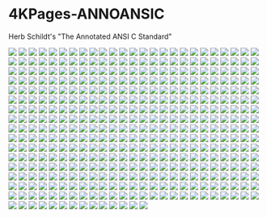 # 4KPages-ANNOANSIC
Herb Schildt's "The Annotated ANSI C Standard"



![](https://github.com/KilianKegel/4KPages-ANNOANSIC/blob/main/images/ANNOANSIC_000.jpg) 
![](https://github.com/KilianKegel/4KPages-ANNOANSIC/blob/main/images/ANNOANSIC_001.jpg) 
![](https://github.com/KilianKegel/4KPages-ANNOANSIC/blob/main/images/ANNOANSIC_002.jpg) 
![](https://github.com/KilianKegel/4KPages-ANNOANSIC/blob/main/images/ANNOANSIC_003.jpg) 
![](https://github.com/KilianKegel/4KPages-ANNOANSIC/blob/main/images/ANNOANSIC_004.jpg) 
![](https://github.com/KilianKegel/4KPages-ANNOANSIC/blob/main/images/ANNOANSIC_005.jpg) 
![](https://github.com/KilianKegel/4KPages-ANNOANSIC/blob/main/images/ANNOANSIC_006.jpg) 
![](https://github.com/KilianKegel/4KPages-ANNOANSIC/blob/main/images/ANNOANSIC_007.jpg) 
![](https://github.com/KilianKegel/4KPages-ANNOANSIC/blob/main/images/ANNOANSIC_008.jpg) 
![](https://github.com/KilianKegel/4KPages-ANNOANSIC/blob/main/images/ANNOANSIC_009.jpg) 
![](https://github.com/KilianKegel/4KPages-ANNOANSIC/blob/main/images/ANNOANSIC_010.jpg) 
![](https://github.com/KilianKegel/4KPages-ANNOANSIC/blob/main/images/ANNOANSIC_011.jpg) 
![](https://github.com/KilianKegel/4KPages-ANNOANSIC/blob/main/images/ANNOANSIC_012.jpg) 
![](https://github.com/KilianKegel/4KPages-ANNOANSIC/blob/main/images/ANNOANSIC_013.jpg) 
![](https://github.com/KilianKegel/4KPages-ANNOANSIC/blob/main/images/ANNOANSIC_014.jpg) 
![](https://github.com/KilianKegel/4KPages-ANNOANSIC/blob/main/images/ANNOANSIC_015.jpg) 
![](https://github.com/KilianKegel/4KPages-ANNOANSIC/blob/main/images/ANNOANSIC_016.jpg) 
![](https://github.com/KilianKegel/4KPages-ANNOANSIC/blob/main/images/ANNOANSIC_017.jpg) 
![](https://github.com/KilianKegel/4KPages-ANNOANSIC/blob/main/images/ANNOANSIC_018.jpg) 
![](https://github.com/KilianKegel/4KPages-ANNOANSIC/blob/main/images/ANNOANSIC_019.jpg) 
![](https://github.com/KilianKegel/4KPages-ANNOANSIC/blob/main/images/ANNOANSIC_020.jpg) 
![](https://github.com/KilianKegel/4KPages-ANNOANSIC/blob/main/images/ANNOANSIC_021.jpg) 
![](https://github.com/KilianKegel/4KPages-ANNOANSIC/blob/main/images/ANNOANSIC_022.jpg) 
![](https://github.com/KilianKegel/4KPages-ANNOANSIC/blob/main/images/ANNOANSIC_023.jpg) 
![](https://github.com/KilianKegel/4KPages-ANNOANSIC/blob/main/images/ANNOANSIC_024.jpg) 
![](https://github.com/KilianKegel/4KPages-ANNOANSIC/blob/main/images/ANNOANSIC_025.jpg) 
![](https://github.com/KilianKegel/4KPages-ANNOANSIC/blob/main/images/ANNOANSIC_026.jpg) 
![](https://github.com/KilianKegel/4KPages-ANNOANSIC/blob/main/images/ANNOANSIC_027.jpg) 
![](https://github.com/KilianKegel/4KPages-ANNOANSIC/blob/main/images/ANNOANSIC_028.jpg) 
![](https://github.com/KilianKegel/4KPages-ANNOANSIC/blob/main/images/ANNOANSIC_029.jpg) 
![](https://github.com/KilianKegel/4KPages-ANNOANSIC/blob/main/images/ANNOANSIC_030.jpg) 
![](https://github.com/KilianKegel/4KPages-ANNOANSIC/blob/main/images/ANNOANSIC_031.jpg) 
![](https://github.com/KilianKegel/4KPages-ANNOANSIC/blob/main/images/ANNOANSIC_032.jpg) 
![](https://github.com/KilianKegel/4KPages-ANNOANSIC/blob/main/images/ANNOANSIC_033.jpg) 
![](https://github.com/KilianKegel/4KPages-ANNOANSIC/blob/main/images/ANNOANSIC_034.jpg) 
![](https://github.com/KilianKegel/4KPages-ANNOANSIC/blob/main/images/ANNOANSIC_035.jpg) 
![](https://github.com/KilianKegel/4KPages-ANNOANSIC/blob/main/images/ANNOANSIC_036.jpg) 
![](https://github.com/KilianKegel/4KPages-ANNOANSIC/blob/main/images/ANNOANSIC_037.jpg) 
![](https://github.com/KilianKegel/4KPages-ANNOANSIC/blob/main/images/ANNOANSIC_038.jpg) 
![](https://github.com/KilianKegel/4KPages-ANNOANSIC/blob/main/images/ANNOANSIC_039.jpg) 
![](https://github.com/KilianKegel/4KPages-ANNOANSIC/blob/main/images/ANNOANSIC_040.jpg) 
![](https://github.com/KilianKegel/4KPages-ANNOANSIC/blob/main/images/ANNOANSIC_041.jpg) 
![](https://github.com/KilianKegel/4KPages-ANNOANSIC/blob/main/images/ANNOANSIC_042.jpg) 
![](https://github.com/KilianKegel/4KPages-ANNOANSIC/blob/main/images/ANNOANSIC_043.jpg) 
![](https://github.com/KilianKegel/4KPages-ANNOANSIC/blob/main/images/ANNOANSIC_044.jpg) 
![](https://github.com/KilianKegel/4KPages-ANNOANSIC/blob/main/images/ANNOANSIC_045.jpg) 
![](https://github.com/KilianKegel/4KPages-ANNOANSIC/blob/main/images/ANNOANSIC_046.jpg) 
![](https://github.com/KilianKegel/4KPages-ANNOANSIC/blob/main/images/ANNOANSIC_047.jpg) 
![](https://github.com/KilianKegel/4KPages-ANNOANSIC/blob/main/images/ANNOANSIC_048.jpg) 
![](https://github.com/KilianKegel/4KPages-ANNOANSIC/blob/main/images/ANNOANSIC_049.jpg) 
![](https://github.com/KilianKegel/4KPages-ANNOANSIC/blob/main/images/ANNOANSIC_050.jpg) 
![](https://github.com/KilianKegel/4KPages-ANNOANSIC/blob/main/images/ANNOANSIC_051.jpg) 
![](https://github.com/KilianKegel/4KPages-ANNOANSIC/blob/main/images/ANNOANSIC_052.jpg) 
![](https://github.com/KilianKegel/4KPages-ANNOANSIC/blob/main/images/ANNOANSIC_053.jpg) 
![](https://github.com/KilianKegel/4KPages-ANNOANSIC/blob/main/images/ANNOANSIC_054.jpg) 
![](https://github.com/KilianKegel/4KPages-ANNOANSIC/blob/main/images/ANNOANSIC_055.jpg) 
![](https://github.com/KilianKegel/4KPages-ANNOANSIC/blob/main/images/ANNOANSIC_056.jpg) 
![](https://github.com/KilianKegel/4KPages-ANNOANSIC/blob/main/images/ANNOANSIC_057.jpg) 
![](https://github.com/KilianKegel/4KPages-ANNOANSIC/blob/main/images/ANNOANSIC_058.jpg) 
![](https://github.com/KilianKegel/4KPages-ANNOANSIC/blob/main/images/ANNOANSIC_059.jpg) 
![](https://github.com/KilianKegel/4KPages-ANNOANSIC/blob/main/images/ANNOANSIC_060.jpg) 
![](https://github.com/KilianKegel/4KPages-ANNOANSIC/blob/main/images/ANNOANSIC_061.jpg) 
![](https://github.com/KilianKegel/4KPages-ANNOANSIC/blob/main/images/ANNOANSIC_062.jpg) 
![](https://github.com/KilianKegel/4KPages-ANNOANSIC/blob/main/images/ANNOANSIC_063.jpg) 
![](https://github.com/KilianKegel/4KPages-ANNOANSIC/blob/main/images/ANNOANSIC_064.jpg) 
![](https://github.com/KilianKegel/4KPages-ANNOANSIC/blob/main/images/ANNOANSIC_065.jpg) 
![](https://github.com/KilianKegel/4KPages-ANNOANSIC/blob/main/images/ANNOANSIC_066.jpg) 
![](https://github.com/KilianKegel/4KPages-ANNOANSIC/blob/main/images/ANNOANSIC_067.jpg) 
![](https://github.com/KilianKegel/4KPages-ANNOANSIC/blob/main/images/ANNOANSIC_068.jpg) 
![](https://github.com/KilianKegel/4KPages-ANNOANSIC/blob/main/images/ANNOANSIC_069.jpg) 
![](https://github.com/KilianKegel/4KPages-ANNOANSIC/blob/main/images/ANNOANSIC_070.jpg) 
![](https://github.com/KilianKegel/4KPages-ANNOANSIC/blob/main/images/ANNOANSIC_071.jpg) 
![](https://github.com/KilianKegel/4KPages-ANNOANSIC/blob/main/images/ANNOANSIC_072.jpg) 
![](https://github.com/KilianKegel/4KPages-ANNOANSIC/blob/main/images/ANNOANSIC_073.jpg) 
![](https://github.com/KilianKegel/4KPages-ANNOANSIC/blob/main/images/ANNOANSIC_074.jpg) 
![](https://github.com/KilianKegel/4KPages-ANNOANSIC/blob/main/images/ANNOANSIC_075.jpg) 
![](https://github.com/KilianKegel/4KPages-ANNOANSIC/blob/main/images/ANNOANSIC_076.jpg) 
![](https://github.com/KilianKegel/4KPages-ANNOANSIC/blob/main/images/ANNOANSIC_077.jpg) 
![](https://github.com/KilianKegel/4KPages-ANNOANSIC/blob/main/images/ANNOANSIC_078.jpg) 
![](https://github.com/KilianKegel/4KPages-ANNOANSIC/blob/main/images/ANNOANSIC_079.jpg) 
![](https://github.com/KilianKegel/4KPages-ANNOANSIC/blob/main/images/ANNOANSIC_080.jpg) 
![](https://github.com/KilianKegel/4KPages-ANNOANSIC/blob/main/images/ANNOANSIC_081.jpg) 
![](https://github.com/KilianKegel/4KPages-ANNOANSIC/blob/main/images/ANNOANSIC_082.jpg) 
![](https://github.com/KilianKegel/4KPages-ANNOANSIC/blob/main/images/ANNOANSIC_083.jpg) 
![](https://github.com/KilianKegel/4KPages-ANNOANSIC/blob/main/images/ANNOANSIC_084.jpg) 
![](https://github.com/KilianKegel/4KPages-ANNOANSIC/blob/main/images/ANNOANSIC_085.jpg) 
![](https://github.com/KilianKegel/4KPages-ANNOANSIC/blob/main/images/ANNOANSIC_086.jpg) 
![](https://github.com/KilianKegel/4KPages-ANNOANSIC/blob/main/images/ANNOANSIC_087.jpg) 
![](https://github.com/KilianKegel/4KPages-ANNOANSIC/blob/main/images/ANNOANSIC_088.jpg) 
![](https://github.com/KilianKegel/4KPages-ANNOANSIC/blob/main/images/ANNOANSIC_089.jpg) 
![](https://github.com/KilianKegel/4KPages-ANNOANSIC/blob/main/images/ANNOANSIC_090.jpg) 
![](https://github.com/KilianKegel/4KPages-ANNOANSIC/blob/main/images/ANNOANSIC_091.jpg) 
![](https://github.com/KilianKegel/4KPages-ANNOANSIC/blob/main/images/ANNOANSIC_092.jpg) 
![](https://github.com/KilianKegel/4KPages-ANNOANSIC/blob/main/images/ANNOANSIC_093.jpg) 
![](https://github.com/KilianKegel/4KPages-ANNOANSIC/blob/main/images/ANNOANSIC_094.jpg) 
![](https://github.com/KilianKegel/4KPages-ANNOANSIC/blob/main/images/ANNOANSIC_095.jpg) 
![](https://github.com/KilianKegel/4KPages-ANNOANSIC/blob/main/images/ANNOANSIC_096.jpg) 
![](https://github.com/KilianKegel/4KPages-ANNOANSIC/blob/main/images/ANNOANSIC_097.jpg) 
![](https://github.com/KilianKegel/4KPages-ANNOANSIC/blob/main/images/ANNOANSIC_098.jpg) 
![](https://github.com/KilianKegel/4KPages-ANNOANSIC/blob/main/images/ANNOANSIC_099.jpg) 
![](https://github.com/KilianKegel/4KPages-ANNOANSIC/blob/main/images/ANNOANSIC_100.jpg) 
![](https://github.com/KilianKegel/4KPages-ANNOANSIC/blob/main/images/ANNOANSIC_101.jpg) 
![](https://github.com/KilianKegel/4KPages-ANNOANSIC/blob/main/images/ANNOANSIC_102.jpg) 
![](https://github.com/KilianKegel/4KPages-ANNOANSIC/blob/main/images/ANNOANSIC_103.jpg) 
![](https://github.com/KilianKegel/4KPages-ANNOANSIC/blob/main/images/ANNOANSIC_104.jpg) 
![](https://github.com/KilianKegel/4KPages-ANNOANSIC/blob/main/images/ANNOANSIC_105.jpg) 
![](https://github.com/KilianKegel/4KPages-ANNOANSIC/blob/main/images/ANNOANSIC_106.jpg) 
![](https://github.com/KilianKegel/4KPages-ANNOANSIC/blob/main/images/ANNOANSIC_107.jpg) 
![](https://github.com/KilianKegel/4KPages-ANNOANSIC/blob/main/images/ANNOANSIC_108.jpg) 
![](https://github.com/KilianKegel/4KPages-ANNOANSIC/blob/main/images/ANNOANSIC_109.jpg) 
![](https://github.com/KilianKegel/4KPages-ANNOANSIC/blob/main/images/ANNOANSIC_110.jpg) 
![](https://github.com/KilianKegel/4KPages-ANNOANSIC/blob/main/images/ANNOANSIC_111.jpg) 
![](https://github.com/KilianKegel/4KPages-ANNOANSIC/blob/main/images/ANNOANSIC_112.jpg) 
![](https://github.com/KilianKegel/4KPages-ANNOANSIC/blob/main/images/ANNOANSIC_113.jpg) 
![](https://github.com/KilianKegel/4KPages-ANNOANSIC/blob/main/images/ANNOANSIC_114.jpg) 
![](https://github.com/KilianKegel/4KPages-ANNOANSIC/blob/main/images/ANNOANSIC_115.jpg) 
![](https://github.com/KilianKegel/4KPages-ANNOANSIC/blob/main/images/ANNOANSIC_116.jpg) 
![](https://github.com/KilianKegel/4KPages-ANNOANSIC/blob/main/images/ANNOANSIC_117.jpg) 
![](https://github.com/KilianKegel/4KPages-ANNOANSIC/blob/main/images/ANNOANSIC_118.jpg) 
![](https://github.com/KilianKegel/4KPages-ANNOANSIC/blob/main/images/ANNOANSIC_119.jpg) 
![](https://github.com/KilianKegel/4KPages-ANNOANSIC/blob/main/images/ANNOANSIC_120.jpg) 
![](https://github.com/KilianKegel/4KPages-ANNOANSIC/blob/main/images/ANNOANSIC_121.jpg) 
![](https://github.com/KilianKegel/4KPages-ANNOANSIC/blob/main/images/ANNOANSIC_122.jpg) 
![](https://github.com/KilianKegel/4KPages-ANNOANSIC/blob/main/images/ANNOANSIC_123.jpg) 
![](https://github.com/KilianKegel/4KPages-ANNOANSIC/blob/main/images/ANNOANSIC_124.jpg) 
![](https://github.com/KilianKegel/4KPages-ANNOANSIC/blob/main/images/ANNOANSIC_125.jpg) 
![](https://github.com/KilianKegel/4KPages-ANNOANSIC/blob/main/images/ANNOANSIC_126.jpg) 
![](https://github.com/KilianKegel/4KPages-ANNOANSIC/blob/main/images/ANNOANSIC_127.jpg) 
![](https://github.com/KilianKegel/4KPages-ANNOANSIC/blob/main/images/ANNOANSIC_128.jpg) 
![](https://github.com/KilianKegel/4KPages-ANNOANSIC/blob/main/images/ANNOANSIC_129.jpg) 
![](https://github.com/KilianKegel/4KPages-ANNOANSIC/blob/main/images/ANNOANSIC_130.jpg) 
![](https://github.com/KilianKegel/4KPages-ANNOANSIC/blob/main/images/ANNOANSIC_131.jpg) 
![](https://github.com/KilianKegel/4KPages-ANNOANSIC/blob/main/images/ANNOANSIC_132.jpg) 
![](https://github.com/KilianKegel/4KPages-ANNOANSIC/blob/main/images/ANNOANSIC_133.jpg) 
![](https://github.com/KilianKegel/4KPages-ANNOANSIC/blob/main/images/ANNOANSIC_134.jpg) 
![](https://github.com/KilianKegel/4KPages-ANNOANSIC/blob/main/images/ANNOANSIC_135.jpg) 
![](https://github.com/KilianKegel/4KPages-ANNOANSIC/blob/main/images/ANNOANSIC_136.jpg) 
![](https://github.com/KilianKegel/4KPages-ANNOANSIC/blob/main/images/ANNOANSIC_137.jpg) 
![](https://github.com/KilianKegel/4KPages-ANNOANSIC/blob/main/images/ANNOANSIC_138.jpg) 
![](https://github.com/KilianKegel/4KPages-ANNOANSIC/blob/main/images/ANNOANSIC_139.jpg) 
![](https://github.com/KilianKegel/4KPages-ANNOANSIC/blob/main/images/ANNOANSIC_140.jpg) 
![](https://github.com/KilianKegel/4KPages-ANNOANSIC/blob/main/images/ANNOANSIC_141.jpg) 
![](https://github.com/KilianKegel/4KPages-ANNOANSIC/blob/main/images/ANNOANSIC_142.jpg) 
![](https://github.com/KilianKegel/4KPages-ANNOANSIC/blob/main/images/ANNOANSIC_143.jpg) 
![](https://github.com/KilianKegel/4KPages-ANNOANSIC/blob/main/images/ANNOANSIC_144.jpg) 
![](https://github.com/KilianKegel/4KPages-ANNOANSIC/blob/main/images/ANNOANSIC_145.jpg) 
![](https://github.com/KilianKegel/4KPages-ANNOANSIC/blob/main/images/ANNOANSIC_146.jpg) 
![](https://github.com/KilianKegel/4KPages-ANNOANSIC/blob/main/images/ANNOANSIC_147.jpg) 
![](https://github.com/KilianKegel/4KPages-ANNOANSIC/blob/main/images/ANNOANSIC_148.jpg) 
![](https://github.com/KilianKegel/4KPages-ANNOANSIC/blob/main/images/ANNOANSIC_149.jpg) 
![](https://github.com/KilianKegel/4KPages-ANNOANSIC/blob/main/images/ANNOANSIC_150.jpg) 
![](https://github.com/KilianKegel/4KPages-ANNOANSIC/blob/main/images/ANNOANSIC_151.jpg) 
![](https://github.com/KilianKegel/4KPages-ANNOANSIC/blob/main/images/ANNOANSIC_152.jpg) 
![](https://github.com/KilianKegel/4KPages-ANNOANSIC/blob/main/images/ANNOANSIC_153.jpg) 
![](https://github.com/KilianKegel/4KPages-ANNOANSIC/blob/main/images/ANNOANSIC_154.jpg) 
![](https://github.com/KilianKegel/4KPages-ANNOANSIC/blob/main/images/ANNOANSIC_155.jpg) 
![](https://github.com/KilianKegel/4KPages-ANNOANSIC/blob/main/images/ANNOANSIC_156.jpg) 
![](https://github.com/KilianKegel/4KPages-ANNOANSIC/blob/main/images/ANNOANSIC_157.jpg) 
![](https://github.com/KilianKegel/4KPages-ANNOANSIC/blob/main/images/ANNOANSIC_158.jpg) 
![](https://github.com/KilianKegel/4KPages-ANNOANSIC/blob/main/images/ANNOANSIC_159.jpg) 
![](https://github.com/KilianKegel/4KPages-ANNOANSIC/blob/main/images/ANNOANSIC_160.jpg) 
![](https://github.com/KilianKegel/4KPages-ANNOANSIC/blob/main/images/ANNOANSIC_161.jpg) 
![](https://github.com/KilianKegel/4KPages-ANNOANSIC/blob/main/images/ANNOANSIC_162.jpg) 
![](https://github.com/KilianKegel/4KPages-ANNOANSIC/blob/main/images/ANNOANSIC_163.jpg) 
![](https://github.com/KilianKegel/4KPages-ANNOANSIC/blob/main/images/ANNOANSIC_164.jpg) 
![](https://github.com/KilianKegel/4KPages-ANNOANSIC/blob/main/images/ANNOANSIC_165.jpg) 
![](https://github.com/KilianKegel/4KPages-ANNOANSIC/blob/main/images/ANNOANSIC_166.jpg) 
![](https://github.com/KilianKegel/4KPages-ANNOANSIC/blob/main/images/ANNOANSIC_167.jpg) 
![](https://github.com/KilianKegel/4KPages-ANNOANSIC/blob/main/images/ANNOANSIC_168.jpg) 
![](https://github.com/KilianKegel/4KPages-ANNOANSIC/blob/main/images/ANNOANSIC_169.jpg) 
![](https://github.com/KilianKegel/4KPages-ANNOANSIC/blob/main/images/ANNOANSIC_170.jpg) 
![](https://github.com/KilianKegel/4KPages-ANNOANSIC/blob/main/images/ANNOANSIC_171.jpg) 
![](https://github.com/KilianKegel/4KPages-ANNOANSIC/blob/main/images/ANNOANSIC_172.jpg) 
![](https://github.com/KilianKegel/4KPages-ANNOANSIC/blob/main/images/ANNOANSIC_173.jpg) 
![](https://github.com/KilianKegel/4KPages-ANNOANSIC/blob/main/images/ANNOANSIC_174.jpg) 
![](https://github.com/KilianKegel/4KPages-ANNOANSIC/blob/main/images/ANNOANSIC_175.jpg) 
![](https://github.com/KilianKegel/4KPages-ANNOANSIC/blob/main/images/ANNOANSIC_176.jpg) 
![](https://github.com/KilianKegel/4KPages-ANNOANSIC/blob/main/images/ANNOANSIC_177.jpg) 
![](https://github.com/KilianKegel/4KPages-ANNOANSIC/blob/main/images/ANNOANSIC_178.jpg) 
![](https://github.com/KilianKegel/4KPages-ANNOANSIC/blob/main/images/ANNOANSIC_179.jpg) 
![](https://github.com/KilianKegel/4KPages-ANNOANSIC/blob/main/images/ANNOANSIC_180.jpg) 
![](https://github.com/KilianKegel/4KPages-ANNOANSIC/blob/main/images/ANNOANSIC_181.jpg) 
![](https://github.com/KilianKegel/4KPages-ANNOANSIC/blob/main/images/ANNOANSIC_182.jpg) 
![](https://github.com/KilianKegel/4KPages-ANNOANSIC/blob/main/images/ANNOANSIC_183.jpg) 
![](https://github.com/KilianKegel/4KPages-ANNOANSIC/blob/main/images/ANNOANSIC_184.jpg) 
![](https://github.com/KilianKegel/4KPages-ANNOANSIC/blob/main/images/ANNOANSIC_185.jpg) 
![](https://github.com/KilianKegel/4KPages-ANNOANSIC/blob/main/images/ANNOANSIC_186.jpg) 
![](https://github.com/KilianKegel/4KPages-ANNOANSIC/blob/main/images/ANNOANSIC_187.jpg) 
![](https://github.com/KilianKegel/4KPages-ANNOANSIC/blob/main/images/ANNOANSIC_188.jpg) 
![](https://github.com/KilianKegel/4KPages-ANNOANSIC/blob/main/images/ANNOANSIC_189.jpg) 
![](https://github.com/KilianKegel/4KPages-ANNOANSIC/blob/main/images/ANNOANSIC_190.jpg) 
![](https://github.com/KilianKegel/4KPages-ANNOANSIC/blob/main/images/ANNOANSIC_191.jpg) 
![](https://github.com/KilianKegel/4KPages-ANNOANSIC/blob/main/images/ANNOANSIC_192.jpg) 
![](https://github.com/KilianKegel/4KPages-ANNOANSIC/blob/main/images/ANNOANSIC_193.jpg) 
![](https://github.com/KilianKegel/4KPages-ANNOANSIC/blob/main/images/ANNOANSIC_194.jpg) 
![](https://github.com/KilianKegel/4KPages-ANNOANSIC/blob/main/images/ANNOANSIC_195.jpg) 
![](https://github.com/KilianKegel/4KPages-ANNOANSIC/blob/main/images/ANNOANSIC_196.jpg) 
![](https://github.com/KilianKegel/4KPages-ANNOANSIC/blob/main/images/ANNOANSIC_197.jpg) 
![](https://github.com/KilianKegel/4KPages-ANNOANSIC/blob/main/images/ANNOANSIC_198.jpg) 
![](https://github.com/KilianKegel/4KPages-ANNOANSIC/blob/main/images/ANNOANSIC_199.jpg) 
![](https://github.com/KilianKegel/4KPages-ANNOANSIC/blob/main/images/ANNOANSIC_200.jpg) 
![](https://github.com/KilianKegel/4KPages-ANNOANSIC/blob/main/images/ANNOANSIC_201.jpg) 
![](https://github.com/KilianKegel/4KPages-ANNOANSIC/blob/main/images/ANNOANSIC_202.jpg) 
![](https://github.com/KilianKegel/4KPages-ANNOANSIC/blob/main/images/ANNOANSIC_203.jpg) 
![](https://github.com/KilianKegel/4KPages-ANNOANSIC/blob/main/images/ANNOANSIC_204.jpg) 
![](https://github.com/KilianKegel/4KPages-ANNOANSIC/blob/main/images/ANNOANSIC_205.jpg) 
![](https://github.com/KilianKegel/4KPages-ANNOANSIC/blob/main/images/ANNOANSIC_206.jpg) 
![](https://github.com/KilianKegel/4KPages-ANNOANSIC/blob/main/images/ANNOANSIC_207.jpg) 
![](https://github.com/KilianKegel/4KPages-ANNOANSIC/blob/main/images/ANNOANSIC_208.jpg) 
![](https://github.com/KilianKegel/4KPages-ANNOANSIC/blob/main/images/ANNOANSIC_209.jpg) 
![](https://github.com/KilianKegel/4KPages-ANNOANSIC/blob/main/images/ANNOANSIC_210.jpg) 
![](https://github.com/KilianKegel/4KPages-ANNOANSIC/blob/main/images/ANNOANSIC_211.jpg) 
![](https://github.com/KilianKegel/4KPages-ANNOANSIC/blob/main/images/ANNOANSIC_212.jpg) 
![](https://github.com/KilianKegel/4KPages-ANNOANSIC/blob/main/images/ANNOANSIC_213.jpg) 
![](https://github.com/KilianKegel/4KPages-ANNOANSIC/blob/main/images/ANNOANSIC_214.jpg) 
![](https://github.com/KilianKegel/4KPages-ANNOANSIC/blob/main/images/ANNOANSIC_215.jpg) 
![](https://github.com/KilianKegel/4KPages-ANNOANSIC/blob/main/images/ANNOANSIC_216.jpg) 
![](https://github.com/KilianKegel/4KPages-ANNOANSIC/blob/main/images/ANNOANSIC_217.jpg) 
![](https://github.com/KilianKegel/4KPages-ANNOANSIC/blob/main/images/ANNOANSIC_218.jpg) 
![](https://github.com/KilianKegel/4KPages-ANNOANSIC/blob/main/images/ANNOANSIC_219.jpg) 
![](https://github.com/KilianKegel/4KPages-ANNOANSIC/blob/main/images/ANNOANSIC_220.jpg) 
![](https://github.com/KilianKegel/4KPages-ANNOANSIC/blob/main/images/ANNOANSIC_221.jpg) 
![](https://github.com/KilianKegel/4KPages-ANNOANSIC/blob/main/images/ANNOANSIC_222.jpg) 
![](https://github.com/KilianKegel/4KPages-ANNOANSIC/blob/main/images/ANNOANSIC_223.jpg) 
![](https://github.com/KilianKegel/4KPages-ANNOANSIC/blob/main/images/ANNOANSIC_224.jpg) 
![](https://github.com/KilianKegel/4KPages-ANNOANSIC/blob/main/images/ANNOANSIC_225.jpg) 
![](https://github.com/KilianKegel/4KPages-ANNOANSIC/blob/main/images/ANNOANSIC_226.jpg) 
![](https://github.com/KilianKegel/4KPages-ANNOANSIC/blob/main/images/ANNOANSIC_227.jpg) 
![](https://github.com/KilianKegel/4KPages-ANNOANSIC/blob/main/images/ANNOANSIC_228.jpg) 
![](https://github.com/KilianKegel/4KPages-ANNOANSIC/blob/main/images/ANNOANSIC_229.jpg) 
![](https://github.com/KilianKegel/4KPages-ANNOANSIC/blob/main/images/ANNOANSIC_230.jpg) 
![](https://github.com/KilianKegel/4KPages-ANNOANSIC/blob/main/images/ANNOANSIC_231.jpg) 
![](https://github.com/KilianKegel/4KPages-ANNOANSIC/blob/main/images/ANNOANSIC_232.jpg) 
![](https://github.com/KilianKegel/4KPages-ANNOANSIC/blob/main/images/ANNOANSIC_233.jpg) 
![](https://github.com/KilianKegel/4KPages-ANNOANSIC/blob/main/images/ANNOANSIC_234.jpg) 
![](https://github.com/KilianKegel/4KPages-ANNOANSIC/blob/main/images/ANNOANSIC_235.jpg) 
![](https://github.com/KilianKegel/4KPages-ANNOANSIC/blob/main/images/ANNOANSIC_236.jpg) 
![](https://github.com/KilianKegel/4KPages-ANNOANSIC/blob/main/images/ANNOANSIC_237.jpg) 
![](https://github.com/KilianKegel/4KPages-ANNOANSIC/blob/main/images/ANNOANSIC_238.jpg) 
![](https://github.com/KilianKegel/4KPages-ANNOANSIC/blob/main/images/ANNOANSIC_239.jpg) 
![](https://github.com/KilianKegel/4KPages-ANNOANSIC/blob/main/images/ANNOANSIC_240.jpg) 
![](https://github.com/KilianKegel/4KPages-ANNOANSIC/blob/main/images/ANNOANSIC_241.jpg) 
![](https://github.com/KilianKegel/4KPages-ANNOANSIC/blob/main/images/ANNOANSIC_242.jpg) 
![](https://github.com/KilianKegel/4KPages-ANNOANSIC/blob/main/images/ANNOANSIC_243.jpg) 
![](https://github.com/KilianKegel/4KPages-ANNOANSIC/blob/main/images/ANNOANSIC_244.jpg) 
![](https://github.com/KilianKegel/4KPages-ANNOANSIC/blob/main/images/ANNOANSIC_245.jpg) 
![](https://github.com/KilianKegel/4KPages-ANNOANSIC/blob/main/images/ANNOANSIC_246.jpg) 
![](https://github.com/KilianKegel/4KPages-ANNOANSIC/blob/main/images/ANNOANSIC_247.jpg) 
![](https://github.com/KilianKegel/4KPages-ANNOANSIC/blob/main/images/ANNOANSIC_248.jpg) 
![](https://github.com/KilianKegel/4KPages-ANNOANSIC/blob/main/images/ANNOANSIC_249.jpg) 
![](https://github.com/KilianKegel/4KPages-ANNOANSIC/blob/main/images/ANNOANSIC_250.jpg) 
![](https://github.com/KilianKegel/4KPages-ANNOANSIC/blob/main/images/ANNOANSIC_251.jpg) 
![](https://github.com/KilianKegel/4KPages-ANNOANSIC/blob/main/images/ANNOANSIC_252.jpg) 
![](https://github.com/KilianKegel/4KPages-ANNOANSIC/blob/main/images/ANNOANSIC_253.jpg) 
![](https://github.com/KilianKegel/4KPages-ANNOANSIC/blob/main/images/ANNOANSIC_254.jpg) 
![](https://github.com/KilianKegel/4KPages-ANNOANSIC/blob/main/images/ANNOANSIC_255.jpg) 
![](https://github.com/KilianKegel/4KPages-ANNOANSIC/blob/main/images/ANNOANSIC_256.jpg) 
![](https://github.com/KilianKegel/4KPages-ANNOANSIC/blob/main/images/ANNOANSIC_257.jpg) 
![](https://github.com/KilianKegel/4KPages-ANNOANSIC/blob/main/images/ANNOANSIC_258.jpg) 
![](https://github.com/KilianKegel/4KPages-ANNOANSIC/blob/main/images/ANNOANSIC_259.jpg) 
![](https://github.com/KilianKegel/4KPages-ANNOANSIC/blob/main/images/ANNOANSIC_260.jpg) 
![](https://github.com/KilianKegel/4KPages-ANNOANSIC/blob/main/images/ANNOANSIC_261.jpg) 
![](https://github.com/KilianKegel/4KPages-ANNOANSIC/blob/main/images/ANNOANSIC_262.jpg) 
![](https://github.com/KilianKegel/4KPages-ANNOANSIC/blob/main/images/ANNOANSIC_263.jpg) 
![](https://github.com/KilianKegel/4KPages-ANNOANSIC/blob/main/images/ANNOANSIC_264.jpg) 
![](https://github.com/KilianKegel/4KPages-ANNOANSIC/blob/main/images/ANNOANSIC_265.jpg) 
![](https://github.com/KilianKegel/4KPages-ANNOANSIC/blob/main/images/ANNOANSIC_266.jpg) 
![](https://github.com/KilianKegel/4KPages-ANNOANSIC/blob/main/images/ANNOANSIC_267.jpg) 
![](https://github.com/KilianKegel/4KPages-ANNOANSIC/blob/main/images/ANNOANSIC_268.jpg) 
![](https://github.com/KilianKegel/4KPages-ANNOANSIC/blob/main/images/ANNOANSIC_269.jpg) 
![](https://github.com/KilianKegel/4KPages-ANNOANSIC/blob/main/images/ANNOANSIC_270.jpg) 
![](https://github.com/KilianKegel/4KPages-ANNOANSIC/blob/main/images/ANNOANSIC_271.jpg) 
![](https://github.com/KilianKegel/4KPages-ANNOANSIC/blob/main/images/ANNOANSIC_272.jpg) 
![](https://github.com/KilianKegel/4KPages-ANNOANSIC/blob/main/images/ANNOANSIC_273.jpg) 
![](https://github.com/KilianKegel/4KPages-ANNOANSIC/blob/main/images/ANNOANSIC_274.jpg) 
![](https://github.com/KilianKegel/4KPages-ANNOANSIC/blob/main/images/ANNOANSIC_275.jpg) 
![](https://github.com/KilianKegel/4KPages-ANNOANSIC/blob/main/images/ANNOANSIC_276.jpg) 
![](https://github.com/KilianKegel/4KPages-ANNOANSIC/blob/main/images/ANNOANSIC_277.jpg) 
![](https://github.com/KilianKegel/4KPages-ANNOANSIC/blob/main/images/ANNOANSIC_278.jpg) 
![](https://github.com/KilianKegel/4KPages-ANNOANSIC/blob/main/images/ANNOANSIC_279.jpg) 
![](https://github.com/KilianKegel/4KPages-ANNOANSIC/blob/main/images/ANNOANSIC_280.jpg) 
![](https://github.com/KilianKegel/4KPages-ANNOANSIC/blob/main/images/ANNOANSIC_281.jpg) 
![](https://github.com/KilianKegel/4KPages-ANNOANSIC/blob/main/images/ANNOANSIC_282.jpg) 
![](https://github.com/KilianKegel/4KPages-ANNOANSIC/blob/main/images/ANNOANSIC_283.jpg) 
![](https://github.com/KilianKegel/4KPages-ANNOANSIC/blob/main/images/ANNOANSIC_284.jpg) 
![](https://github.com/KilianKegel/4KPages-ANNOANSIC/blob/main/images/ANNOANSIC_285.jpg) 
![](https://github.com/KilianKegel/4KPages-ANNOANSIC/blob/main/images/ANNOANSIC_286.jpg) 
![](https://github.com/KilianKegel/4KPages-ANNOANSIC/blob/main/images/ANNOANSIC_287.jpg) 
![](https://github.com/KilianKegel/4KPages-ANNOANSIC/blob/main/images/ANNOANSIC_288.jpg) 
![](https://github.com/KilianKegel/4KPages-ANNOANSIC/blob/main/images/ANNOANSIC_289.jpg) 
![](https://github.com/KilianKegel/4KPages-ANNOANSIC/blob/main/images/ANNOANSIC_290.jpg) 
![](https://github.com/KilianKegel/4KPages-ANNOANSIC/blob/main/images/ANNOANSIC_291.jpg) 
![](https://github.com/KilianKegel/4KPages-ANNOANSIC/blob/main/images/ANNOANSIC_292.jpg) 
![](https://github.com/KilianKegel/4KPages-ANNOANSIC/blob/main/images/ANNOANSIC_293.jpg) 
![](https://github.com/KilianKegel/4KPages-ANNOANSIC/blob/main/images/ANNOANSIC_294.jpg) 
![](https://github.com/KilianKegel/4KPages-ANNOANSIC/blob/main/images/ANNOANSIC_295.jpg) 
![](https://github.com/KilianKegel/4KPages-ANNOANSIC/blob/main/images/ANNOANSIC_296.jpg) 
![](https://github.com/KilianKegel/4KPages-ANNOANSIC/blob/main/images/ANNOANSIC_297.jpg) 
![](https://github.com/KilianKegel/4KPages-ANNOANSIC/blob/main/images/ANNOANSIC_298.jpg) 
![](https://github.com/KilianKegel/4KPages-ANNOANSIC/blob/main/images/ANNOANSIC_299.jpg) 
![](https://github.com/KilianKegel/4KPages-ANNOANSIC/blob/main/images/ANNOANSIC_300.jpg) 
![](https://github.com/KilianKegel/4KPages-ANNOANSIC/blob/main/images/ANNOANSIC_301.jpg) 
![](https://github.com/KilianKegel/4KPages-ANNOANSIC/blob/main/images/ANNOANSIC_302.jpg) 
![](https://github.com/KilianKegel/4KPages-ANNOANSIC/blob/main/images/ANNOANSIC_303.jpg) 
![](https://github.com/KilianKegel/4KPages-ANNOANSIC/blob/main/images/ANNOANSIC_304.jpg) 
![](https://github.com/KilianKegel/4KPages-ANNOANSIC/blob/main/images/ANNOANSIC_305.jpg) 
![](https://github.com/KilianKegel/4KPages-ANNOANSIC/blob/main/images/ANNOANSIC_306.jpg) 
![](https://github.com/KilianKegel/4KPages-ANNOANSIC/blob/main/images/ANNOANSIC_307.jpg) 
![](https://github.com/KilianKegel/4KPages-ANNOANSIC/blob/main/images/ANNOANSIC_308.jpg) 
![](https://github.com/KilianKegel/4KPages-ANNOANSIC/blob/main/images/ANNOANSIC_309.jpg) 
![](https://github.com/KilianKegel/4KPages-ANNOANSIC/blob/main/images/ANNOANSIC_310.jpg) 
![](https://github.com/KilianKegel/4KPages-ANNOANSIC/blob/main/images/ANNOANSIC_311.jpg) 
![](https://github.com/KilianKegel/4KPages-ANNOANSIC/blob/main/images/ANNOANSIC_312.jpg) 
![](https://github.com/KilianKegel/4KPages-ANNOANSIC/blob/main/images/ANNOANSIC_313.jpg) 
![](https://github.com/KilianKegel/4KPages-ANNOANSIC/blob/main/images/ANNOANSIC_314.jpg) 
![](https://github.com/KilianKegel/4KPages-ANNOANSIC/blob/main/images/ANNOANSIC_315.jpg) 
![](https://github.com/KilianKegel/4KPages-ANNOANSIC/blob/main/images/ANNOANSIC_316.jpg) 
![](https://github.com/KilianKegel/4KPages-ANNOANSIC/blob/main/images/ANNOANSIC_317.jpg) 
![](https://github.com/KilianKegel/4KPages-ANNOANSIC/blob/main/images/ANNOANSIC_318.jpg) 
![](https://github.com/KilianKegel/4KPages-ANNOANSIC/blob/main/images/ANNOANSIC_319.jpg) 
![](https://github.com/KilianKegel/4KPages-ANNOANSIC/blob/main/images/ANNOANSIC_320.jpg) 
![](https://github.com/KilianKegel/4KPages-ANNOANSIC/blob/main/images/ANNOANSIC_321.jpg) 
![](https://github.com/KilianKegel/4KPages-ANNOANSIC/blob/main/images/ANNOANSIC_322.jpg) 
![](https://github.com/KilianKegel/4KPages-ANNOANSIC/blob/main/images/ANNOANSIC_323.jpg) 
![](https://github.com/KilianKegel/4KPages-ANNOANSIC/blob/main/images/ANNOANSIC_324.jpg) 
![](https://github.com/KilianKegel/4KPages-ANNOANSIC/blob/main/images/ANNOANSIC_325.jpg) 
![](https://github.com/KilianKegel/4KPages-ANNOANSIC/blob/main/images/ANNOANSIC_326.jpg) 
![](https://github.com/KilianKegel/4KPages-ANNOANSIC/blob/main/images/ANNOANSIC_327.jpg) 
![](https://github.com/KilianKegel/4KPages-ANNOANSIC/blob/main/images/ANNOANSIC_328.jpg) 
![](https://github.com/KilianKegel/4KPages-ANNOANSIC/blob/main/images/ANNOANSIC_329.jpg) 
![](https://github.com/KilianKegel/4KPages-ANNOANSIC/blob/main/images/ANNOANSIC_330.jpg) 
![](https://github.com/KilianKegel/4KPages-ANNOANSIC/blob/main/images/ANNOANSIC_331.jpg) 
![](https://github.com/KilianKegel/4KPages-ANNOANSIC/blob/main/images/ANNOANSIC_332.jpg) 
![](https://github.com/KilianKegel/4KPages-ANNOANSIC/blob/main/images/ANNOANSIC_333.jpg) 
![](https://github.com/KilianKegel/4KPages-ANNOANSIC/blob/main/images/ANNOANSIC_334.jpg) 
![](https://github.com/KilianKegel/4KPages-ANNOANSIC/blob/main/images/ANNOANSIC_335.jpg) 
![](https://github.com/KilianKegel/4KPages-ANNOANSIC/blob/main/images/ANNOANSIC_336.jpg) 
![](https://github.com/KilianKegel/4KPages-ANNOANSIC/blob/main/images/ANNOANSIC_337.jpg) 
![](https://github.com/KilianKegel/4KPages-ANNOANSIC/blob/main/images/ANNOANSIC_338.jpg) 
![](https://github.com/KilianKegel/4KPages-ANNOANSIC/blob/main/images/ANNOANSIC_339.jpg) 
![](https://github.com/KilianKegel/4KPages-ANNOANSIC/blob/main/images/ANNOANSIC_340.jpg) 
![](https://github.com/KilianKegel/4KPages-ANNOANSIC/blob/main/images/ANNOANSIC_341.jpg) 
![](https://github.com/KilianKegel/4KPages-ANNOANSIC/blob/main/images/ANNOANSIC_342.jpg) 
![](https://github.com/KilianKegel/4KPages-ANNOANSIC/blob/main/images/ANNOANSIC_343.jpg) 
![](https://github.com/KilianKegel/4KPages-ANNOANSIC/blob/main/images/ANNOANSIC_344.jpg) 
![](https://github.com/KilianKegel/4KPages-ANNOANSIC/blob/main/images/ANNOANSIC_345.jpg) 
![](https://github.com/KilianKegel/4KPages-ANNOANSIC/blob/main/images/ANNOANSIC_346.jpg) 
![](https://github.com/KilianKegel/4KPages-ANNOANSIC/blob/main/images/ANNOANSIC_347.jpg) 
![](https://github.com/KilianKegel/4KPages-ANNOANSIC/blob/main/images/ANNOANSIC_348.jpg) 
![](https://github.com/KilianKegel/4KPages-ANNOANSIC/blob/main/images/ANNOANSIC_349.jpg) 
![](https://github.com/KilianKegel/4KPages-ANNOANSIC/blob/main/images/ANNOANSIC_350.jpg) 
![](https://github.com/KilianKegel/4KPages-ANNOANSIC/blob/main/images/ANNOANSIC_351.jpg) 
![](https://github.com/KilianKegel/4KPages-ANNOANSIC/blob/main/images/ANNOANSIC_352.jpg) 
![](https://github.com/KilianKegel/4KPages-ANNOANSIC/blob/main/images/ANNOANSIC_353.jpg) 
![](https://github.com/KilianKegel/4KPages-ANNOANSIC/blob/main/images/ANNOANSIC_354.jpg) 
![](https://github.com/KilianKegel/4KPages-ANNOANSIC/blob/main/images/ANNOANSIC_355.jpg) 
![](https://github.com/KilianKegel/4KPages-ANNOANSIC/blob/main/images/ANNOANSIC_356.jpg) 
![](https://github.com/KilianKegel/4KPages-ANNOANSIC/blob/main/images/ANNOANSIC_357.jpg) 
![](https://github.com/KilianKegel/4KPages-ANNOANSIC/blob/main/images/ANNOANSIC_358.jpg) 
![](https://github.com/KilianKegel/4KPages-ANNOANSIC/blob/main/images/ANNOANSIC_359.jpg) 
![](https://github.com/KilianKegel/4KPages-ANNOANSIC/blob/main/images/ANNOANSIC_360.jpg) 
![](https://github.com/KilianKegel/4KPages-ANNOANSIC/blob/main/images/ANNOANSIC_361.jpg) 
![](https://github.com/KilianKegel/4KPages-ANNOANSIC/blob/main/images/ANNOANSIC_362.jpg) 
![](https://github.com/KilianKegel/4KPages-ANNOANSIC/blob/main/images/ANNOANSIC_363.jpg) 
![](https://github.com/KilianKegel/4KPages-ANNOANSIC/blob/main/images/ANNOANSIC_364.jpg) 
![](https://github.com/KilianKegel/4KPages-ANNOANSIC/blob/main/images/ANNOANSIC_365.jpg) 
![](https://github.com/KilianKegel/4KPages-ANNOANSIC/blob/main/images/ANNOANSIC_366.jpg) 
![](https://github.com/KilianKegel/4KPages-ANNOANSIC/blob/main/images/ANNOANSIC_367.jpg) 
![](https://github.com/KilianKegel/4KPages-ANNOANSIC/blob/main/images/ANNOANSIC_368.jpg) 
![](https://github.com/KilianKegel/4KPages-ANNOANSIC/blob/main/images/ANNOANSIC_369.jpg) 
![](https://github.com/KilianKegel/4KPages-ANNOANSIC/blob/main/images/ANNOANSIC_370.jpg) 
![](https://github.com/KilianKegel/4KPages-ANNOANSIC/blob/main/images/ANNOANSIC_371.jpg) 
![](https://github.com/KilianKegel/4KPages-ANNOANSIC/blob/main/images/ANNOANSIC_372.jpg) 
![](https://github.com/KilianKegel/4KPages-ANNOANSIC/blob/main/images/ANNOANSIC_373.jpg) 
![](https://github.com/KilianKegel/4KPages-ANNOANSIC/blob/main/images/ANNOANSIC_374.jpg) 
![](https://github.com/KilianKegel/4KPages-ANNOANSIC/blob/main/images/ANNOANSIC_375.jpg) 
![](https://github.com/KilianKegel/4KPages-ANNOANSIC/blob/main/images/ANNOANSIC_376.jpg) 
![](https://github.com/KilianKegel/4KPages-ANNOANSIC/blob/main/images/ANNOANSIC_377.jpg) 
![](https://github.com/KilianKegel/4KPages-ANNOANSIC/blob/main/images/ANNOANSIC_378.jpg) 
![](https://github.com/KilianKegel/4KPages-ANNOANSIC/blob/main/images/ANNOANSIC_379.jpg) 
![](https://github.com/KilianKegel/4KPages-ANNOANSIC/blob/main/images/ANNOANSIC_380.jpg) 
![](https://github.com/KilianKegel/4KPages-ANNOANSIC/blob/main/images/ANNOANSIC_381.jpg) 
![](https://github.com/KilianKegel/4KPages-ANNOANSIC/blob/main/images/ANNOANSIC_382.jpg) 
![](https://github.com/KilianKegel/4KPages-ANNOANSIC/blob/main/images/ANNOANSIC_383.jpg) 
![](https://github.com/KilianKegel/4KPages-ANNOANSIC/blob/main/images/ANNOANSIC_384.jpg) 
![](https://github.com/KilianKegel/4KPages-ANNOANSIC/blob/main/images/ANNOANSIC_385.jpg) 
![](https://github.com/KilianKegel/4KPages-ANNOANSIC/blob/main/images/ANNOANSIC_386.jpg) 
![](https://github.com/KilianKegel/4KPages-ANNOANSIC/blob/main/images/ANNOANSIC_387.jpg) 
![](https://github.com/KilianKegel/4KPages-ANNOANSIC/blob/main/images/ANNOANSIC_388.jpg) 
![](https://github.com/KilianKegel/4KPages-ANNOANSIC/blob/main/images/ANNOANSIC_389.jpg) 
![](https://github.com/KilianKegel/4KPages-ANNOANSIC/blob/main/images/ANNOANSIC_390.jpg) 
![](https://github.com/KilianKegel/4KPages-ANNOANSIC/blob/main/images/ANNOANSIC_391.jpg) 
![](https://github.com/KilianKegel/4KPages-ANNOANSIC/blob/main/images/ANNOANSIC_392.jpg) 
![](https://github.com/KilianKegel/4KPages-ANNOANSIC/blob/main/images/ANNOANSIC_393.jpg) 
![](https://github.com/KilianKegel/4KPages-ANNOANSIC/blob/main/images/ANNOANSIC_394.jpg) 
![](https://github.com/KilianKegel/4KPages-ANNOANSIC/blob/main/images/ANNOANSIC_395.jpg) 
![](https://github.com/KilianKegel/4KPages-ANNOANSIC/blob/main/images/ANNOANSIC_396.jpg) 
![](https://github.com/KilianKegel/4KPages-ANNOANSIC/blob/main/images/ANNOANSIC_397.jpg) 
![](https://github.com/KilianKegel/4KPages-ANNOANSIC/blob/main/images/ANNOANSIC_398.jpg) 
![](https://github.com/KilianKegel/4KPages-ANNOANSIC/blob/main/images/ANNOANSIC_399.jpg) 
![](https://github.com/KilianKegel/4KPages-ANNOANSIC/blob/main/images/ANNOANSIC_400.jpg) 
![](https://github.com/KilianKegel/4KPages-ANNOANSIC/blob/main/images/ANNOANSIC_401.jpg) 
![](https://github.com/KilianKegel/4KPages-ANNOANSIC/blob/main/images/ANNOANSIC_402.jpg) 
![](https://github.com/KilianKegel/4KPages-ANNOANSIC/blob/main/images/ANNOANSIC_403.jpg) 
![](https://github.com/KilianKegel/4KPages-ANNOANSIC/blob/main/images/ANNOANSIC_404.jpg) 
![](https://github.com/KilianKegel/4KPages-ANNOANSIC/blob/main/images/ANNOANSIC_405.jpg) 
![](https://github.com/KilianKegel/4KPages-ANNOANSIC/blob/main/images/ANNOANSIC_406.jpg) 
![](https://github.com/KilianKegel/4KPages-ANNOANSIC/blob/main/images/ANNOANSIC_407.jpg) 
![](https://github.com/KilianKegel/4KPages-ANNOANSIC/blob/main/images/ANNOANSIC_408.jpg) 
![](https://github.com/KilianKegel/4KPages-ANNOANSIC/blob/main/images/ANNOANSIC_409.jpg) 
![](https://github.com/KilianKegel/4KPages-ANNOANSIC/blob/main/images/ANNOANSIC_410.jpg) 
![](https://github.com/KilianKegel/4KPages-ANNOANSIC/blob/main/images/ANNOANSIC_411.jpg) 
![](https://github.com/KilianKegel/4KPages-ANNOANSIC/blob/main/images/ANNOANSIC_412.jpg) 
![](https://github.com/KilianKegel/4KPages-ANNOANSIC/blob/main/images/ANNOANSIC_413.jpg) 
